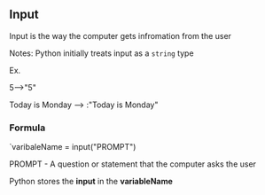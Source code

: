 ## Input
Input is the way the computer gets infromation from the user 

Notes: Python initially treats input as a `string` type

Ex.

5-->"5"

Today is Monday --> :"Today is Monday"

### Formula
`varibaleName = input("PROMPT")

PROMPT - A question or statement that the computer asks the user

Python stores the __input__ in the __variableName__
